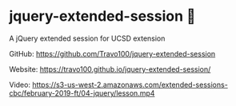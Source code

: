 # jquery-extended-session 🧐
A jQuery extended session for UCSD extension

GitHub: https://github.com/Travo100/jquery-extended-session

Website: https://travo100.github.io/jquery-extended-session/

Video: https://s3-us-west-2.amazonaws.com/extended-sessions-cbc/february-2019-ft/04-jquery/lesson.mp4